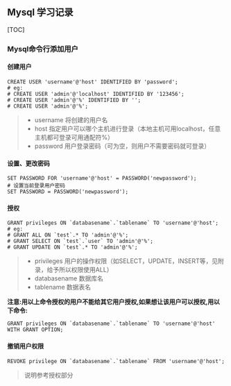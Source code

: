 ## Mysql 学习记录

[TOC]

### Mysql命令行添加用户



#### 创建用户

```mysql
CREATE USER 'username'@'host' IDENTIFIED BY 'password';
# eg:
# CREATE USER 'admin'@'localhost' IDENTIFIED BY '123456';
# CREATE USER 'admin'@'%' IDENTIFIED BY '';
# CREATE USER 'admin'@'%';
```

> + username 将创建的用户名
> + host 指定用户可以哪个主机进行登录（本地主机可用localhost，任意主机都可登录可用通配符%）
> + password 用户登录密码（可为空，则用户不需要密码就可登录）



#### 设置、更改密码

```mysql
SET PASSWORD FOR 'username'@'host' = PASSWORD('newpassword');
# 设置当前登录用户密码
SET PASSWORD = PASSWORD('newpassword');
```



#### 授权

```mysql
GRANT privileges ON `databasename`.`tablename` TO 'username'@'host';
# eg:
# GRANT ALL ON `test`.* TO 'admin'@'%';
# GRANT SELECT ON `test`.`user` TO 'admin'@'%';
# GRANT UPDATE ON `test`.* TO 'admin'@'%';
```

> + privileges 用户的操作权限（如SELECT，UPDATE，INSERT等，见附录，给予所以权限使用ALL）
> + databasename 数据库名
> + tablename 数据表名

​	**注意:用以上命令授权的用户不能给其它用户授权,如果想让该用户可以授权,用以下命令:**

```mysql
GRANT privileges ON `databasename`.`tablename` TO 'username'@'host' WITH GRANT OPTION;
```



#### 撤销用户权限

```mysql
REVOKE privilege ON `databasename`.`tablename` FROM 'username'@'host';
```

> 说明参考授权部分